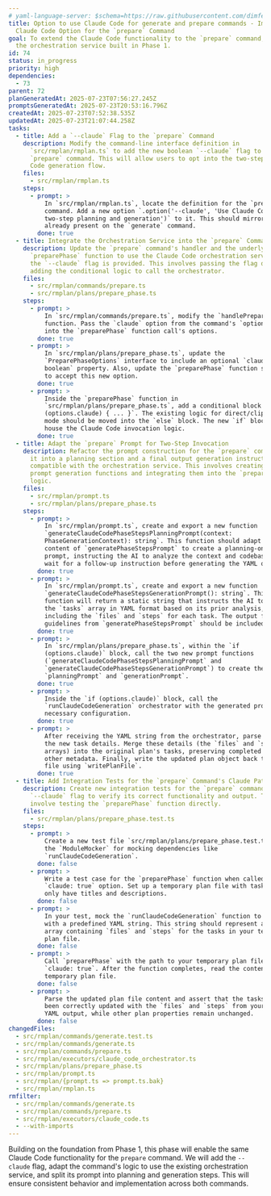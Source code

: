 ```yaml
---
# yaml-language-server: $schema=https://raw.githubusercontent.com/dimfeld/llmutils/main/schema/rmplan-plan-schema.json
title: Option to use Claude Code for generate and prepare commands - Implement
  Claude Code Option for the `prepare` Command
goal: To extend the Claude Code functionality to the `prepare` command, reusing
  the orchestration service built in Phase 1.
id: 74
status: in_progress
priority: high
dependencies:
  - 73
parent: 72
planGeneratedAt: 2025-07-23T07:56:27.245Z
promptsGeneratedAt: 2025-07-23T20:53:16.796Z
createdAt: 2025-07-23T07:52:38.535Z
updatedAt: 2025-07-23T21:07:44.258Z
tasks:
  - title: Add a `--claude` Flag to the `prepare` Command
    description: Modify the command-line interface definition in
      `src/rmplan/rmplan.ts` to add the new boolean `--claude` flag to the
      `prepare` command. This will allow users to opt into the two-step Claude
      Code generation flow.
    files:
      - src/rmplan/rmplan.ts
    steps:
      - prompt: >
          In `src/rmplan/rmplan.ts`, locate the definition for the `prepare`
          command. Add a new option `.option('--claude', 'Use Claude Code for
          two-step planning and generation')` to it. This should mirror the flag
          already present on the `generate` command.
        done: true
  - title: Integrate the Orchestration Service into the `prepare` Command
    description: Update the `prepare` command's handler and the underlying
      `preparePhase` function to use the Claude Code orchestration service when
      the `--claude` flag is provided. This involves passing the flag down and
      adding the conditional logic to call the orchestrator.
    files:
      - src/rmplan/commands/prepare.ts
      - src/rmplan/plans/prepare_phase.ts
    steps:
      - prompt: >
          In `src/rmplan/commands/prepare.ts`, modify the `handlePrepareCommand`
          function. Pass the `claude` option from the command's `options` object
          into the `preparePhase` function call's options.
        done: true
      - prompt: >
          In `src/rmplan/plans/prepare_phase.ts`, update the
          `PreparePhaseOptions` interface to include an optional `claude?:
          boolean` property. Also, update the `preparePhase` function signature
          to accept this new option.
        done: true
      - prompt: >
          Inside the `preparePhase` function in
          `src/rmplan/plans/prepare_phase.ts`, add a conditional block `if
          (options.claude) { ... }`. The existing logic for direct/clipboard
          mode should be moved into the `else` block. The new `if` block will
          house the Claude Code invocation logic.
        done: true
  - title: Adapt the `prepare` Prompt for Two-Step Invocation
    description: Refactor the prompt construction for the `prepare` command to split
      it into a planning section and a final output generation instruction,
      compatible with the orchestration service. This involves creating new
      prompt generation functions and integrating them into the `preparePhase`
      logic.
    files:
      - src/rmplan/prompt.ts
      - src/rmplan/plans/prepare_phase.ts
    steps:
      - prompt: >
          In `src/rmplan/prompt.ts`, create and export a new function
          `generateClaudeCodePhaseStepsPlanningPrompt(context:
          PhaseGenerationContext): string`. This function should adapt the
          content of `generatePhaseStepsPrompt` to create a planning-only
          prompt, instructing the AI to analyze the context and codebase but to
          wait for a follow-up instruction before generating the YAML output.
        done: true
      - prompt: >
          In `src/rmplan/prompt.ts`, create and export a new function
          `generateClaudeCodePhaseStepsGenerationPrompt(): string`. This
          function will return a static string that instructs the AI to generate
          the `tasks` array in YAML format based on its prior analysis,
          including the `files` and `steps` for each task. The output format
          guidelines from `generatePhaseStepsPrompt` should be included.
        done: true
      - prompt: >
          In `src/rmplan/plans/prepare_phase.ts`, within the `if
          (options.claude)` block, call the two new prompt functions
          (`generateClaudeCodePhaseStepsPlanningPrompt` and
          `generateClaudeCodePhaseStepsGenerationPrompt`) to create the
          `planningPrompt` and `generationPrompt`.
        done: true
      - prompt: >
          Inside the `if (options.claude)` block, call the
          `runClaudeCodeGeneration` orchestrator with the generated prompts and
          necessary configuration.
        done: true
      - prompt: >
          After receiving the YAML string from the orchestrator, parse it to get
          the new task details. Merge these details (the `files` and `steps`
          arrays) into the original plan's tasks, preserving completed tasks and
          other metadata. Finally, write the updated plan object back to the
          file using `writePlanFile`.
        done: true
  - title: Add Integration Tests for the `prepare` Command's Claude Path
    description: Create new integration tests for the `prepare` command with the
      `--claude` flag to verify its correct functionality and output. This will
      involve testing the `preparePhase` function directly.
    files:
      - src/rmplan/plans/prepare_phase.test.ts
    steps:
      - prompt: >
          Create a new test file `src/rmplan/plans/prepare_phase.test.ts`. Use
          the `ModuleMocker` for mocking dependencies like
          `runClaudeCodeGeneration`.
        done: false
      - prompt: >
          Write a test case for the `preparePhase` function when called with the
          `claude: true` option. Set up a temporary plan file with tasks that
          only have titles and descriptions.
        done: false
      - prompt: >
          In your test, mock the `runClaudeCodeGeneration` function to resolve
          with a predefined YAML string. This string should represent a `tasks`
          array containing `files` and `steps` for the tasks in your temporary
          plan file.
        done: false
      - prompt: >
          Call `preparePhase` with the path to your temporary plan file and
          `claude: true`. After the function completes, read the content of the
          temporary plan file.
        done: false
      - prompt: >
          Parse the updated plan file content and assert that the tasks have
          been correctly updated with the `files` and `steps` from your mocked
          YAML output, while other plan properties remain unchanged.
        done: false
changedFiles:
  - src/rmplan/commands/generate.test.ts
  - src/rmplan/commands/generate.ts
  - src/rmplan/commands/prepare.ts
  - src/rmplan/executors/claude_code_orchestrator.ts
  - src/rmplan/plans/prepare_phase.ts
  - src/rmplan/prompt.ts
  - src/rmplan/{prompt.ts => prompt.ts.bak}
  - src/rmplan/rmplan.ts
rmfilter:
  - src/rmplan/commands/generate.ts
  - src/rmplan/commands/prepare.ts
  - src/rmplan/executors/claude_code.ts
  - --with-imports
---
```


Building on the foundation from Phase 1, this phase will enable the same Claude Code functionality for the `prepare` command. We will add the `--claude` flag, adapt the command's logic to use the existing orchestration service, and split its prompt into planning and generation steps. This will ensure consistent behavior and implementation across both commands.
